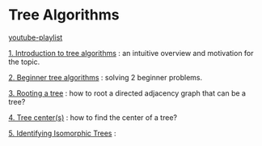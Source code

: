 # Tree Algorithms

[youtube-playlist](https://youtube.com/playlist?list=PLDV1Zeh2NRsDfGc8rbQ0_58oEZQVtvoIc&si=8E38jDEZ0503KeBs)

[1. Introduction to tree algorithms](videos/1.%20Introduction%20to%20tree%20algorithms/README.md) : an intuitive overview and motivation for the topic.

[2. Beginner tree algorithms](videos/2.%20Beginner%20tree%20algorithms/README.md) : solving 2 beginner problems.

[3. Rooting a tree](videos/3.%20Rooting%20a%20tree/README.md) :  how to root a directed adjacency graph that can be a tree?

[4. Tree center(s)](videos/4.%20Tree%20center(s)/README.md) : how to find the center of a tree?

[5. Identifying Isomorphic Trees](videos/5.%20Identifying%20Isomorphic%20Trees/README.md) :
